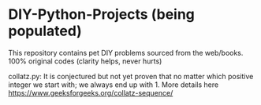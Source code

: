 # DIY-Python-Projects (being populated)
This repository contains pet DIY problems sourced from the web/books. 100% original codes (clarity helps, never hurts)

collatz.py: It is conjectured but not yet proven that no matter which positive integer we start with; we always end up with 1.
More details here https://www.geeksforgeeks.org/collatz-sequence/

